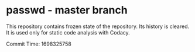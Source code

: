 # passwd - master branch

This repository contains frozen state of the repository.
Its history is cleared. It is used only for static code
analysis with Codacy.

Commit Time: 1698325758